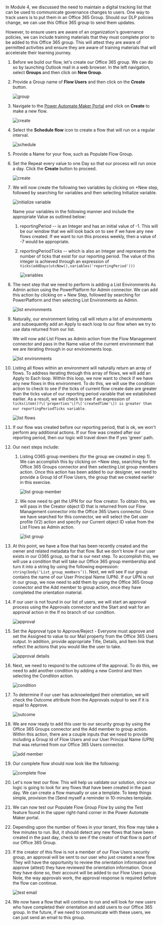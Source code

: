 In Module 4, we discussed the need to maintain a digital tracking list
that can be used to communicate governance changes to users. One way to
track users is to put them in an Office 365 Group. Should our DLP
policies change, we can use this Office 365 group to send them updates.

However, to ensure users are aware of an organization's governance
policies, we can include training materials that they must complete
prior to be added to this Office 365 group. This will attest they are
aware of permitted activities and ensure they are aware of training
materials that will accelerate their learning journey.

1.  Before we build our flow, let's create our Office 365 group. We can do so by launching Outlook mail in a web browser. In the left navigation, select **Groups** and then click on **New Group**.

1.  Provide a Group name of **Flow Users** and then click on the
    **Create** button.

    ![group](../media/18-group.png)

1.  Navigate to the [Power Automate Maker Portal](https://flow.microsoft.com/?azure-portal=true) and click on **Create** to make a new flow.

	![create](../media/25-create.png)

1.  Select the **Schedule flow** icon to create a flow that will run on a regular interval.

	![schedule](../media/26-schedule.png)

1.  Provide a Name for your flow, such as Populate Flow Group.

1.  Set the Repeat every value to one Day so that our process will run once a day. Click the **Create** button to proceed.

	![create](../media/27-create.png)

1.  We will now create the following two variables by clicking on +New step, followed by searching for variables and then selecting Initialize variable.

	![initialize variable](media/28-initialize-variable.png)

	Name your variables in the following manner and include the appropriate Value as outlined below:

    1.  reportingPeriod -- is an Integer and has an initial value of -1. This will be our window that we will look back on to see if we have any new flows created. If we want to run this process weekly, then a value of -7 would be appropriate.
    
    1.  reportingPeriodTicks -- which is also an Integer and represents the number of ticks that exist for our reporting period. The value of this integer is achieved through an expression of ```ticks(addDays(utcNow(),variables('reportingPeriod')))```

    	![variables](../media/19-variables.png)

1.  The next step that we need to perform is adding a List Environments As Admin action using the PowerPlatform for Admin connector. We can add this action by clicking on + New Step, followed by searching for PowerPlatform and then selecting List Environments as Admin.

	![list environments](../media/29-list-environments.png)

1.  Naturally, our environment listing call will return a list of environments and subsequently add an Apply to each loop to our flow when we try to use data returned from our list.

	We will now add List Flows as Admin action from the Flow Management connector and pass in the Name value of the current environment that we are iterating through in our environments loop.

	![list environments](../media/20-list-environments.png)

1. Listing all flows within an environment will naturally return an array of flows. To address iterating through this array of flows, we will add an Apply to Each loop. Within this loop, we now want to check if we have any new flows in this environment. To do this, we will use the condition action to check to see if the ticks of current flow create date are greater than the ticks value of our reporting period variable that we established earlier. As a result, we will check to see if an expression of ```ticks(item()?\['properties'\]?\['createdTime'\]) is greater than our reportingPeriodTicks variable```.

    ![list flows](../media/21-list-flows.png)

1. If our flow was created before our reporting period, that is ok, we won't perform any additional actions. If our flow was created after our reporting period, then our logic will travel down the If yes 'green' path.

1. Our next steps include:

    1.  Listing O365 group members (for the group we created in step 1). We can accomplish this by clicking on +New step, searching for the Office 365 Groups connector and then selecting List group members action. Once this action has been added to our designer, we need to provide a Group Id of Flow Users, the group that we created earlier in this exercise.

		![list group member](../media/30-list-group-member.png)

	1.  We now need to get the UPN for our flow creator. To obtain this, we will pass in the Creator object ID that is returned from our Flow Management connector into the Office 365 Users connector. Once we have searched for this connector, we will select the Get user profile (V2) action and specify our Current object ID value from the List Flows as Admin action.

		![list group](../media/22-list-group.png)

1. At this point, we have a flow that has been recently created and the owner and related metadata for that flow. But we don't know if our user exists in our O365 group, so that is our next step. To accomplish this, we will use a condition that will take our Office 365 group membership and turn it into a string by using the following expression: ```string(body(‘List_group_members’))```.  Next, we will see if our group contains the name of our User Principal Name (UPN). If our UPN is not in our group, we now need to add them by using the Office 365 Group connector and the Add member to group action, once they have completed the orientation material.

1. If our user is not found in our list of users, we will start an approval process using the Approvals connector and the Start and wait for an approval action in the If no branch of our condition.

    ![approval](../media/25-approval.png)

1. Set the Approval type to Approve/Reject - Everyone must approve and set the Assigned to value to our Mail property from the Office 365 Users output. In addition, provide appropriate Title, Details, and Item link that reflect the actions that you would like the user to take.

    ![approval details](../media/26-approval-details.png)

1. Next, we need to respond to the outcome of the approval. To do this, we need to add another condition by adding a new Control and then selecting the Condition action.

    ![condition](../media/27-condition.png)

1. To determine if our user has acknowledged their orientation, we will check the Outcome attribute from the Approvals output to see if it is equal to Approve.

    ![outcome](../media/28-outcome.png)

1. We are now ready to add this user to our security group by using the Office 365 Groups connector and the Add member to group action. Within this action, there are a couple inputs that we need to provide including a Group Id of Flow Users and our User Principal Name (UPN) that was returned from our Office 365 Users connector.

    ![add member](../media/29-add-member.png)

1. Our complete flow should now look like the following:

    ![complete flow](../media/24-complete-flow.png)

1. Let's now test our flow. This will help us validate our solution, since our logic is going to look for any flows that have been created in the past day. We can create a flow manually or use a template. To keep things simple, provision the [Send myself a reminder in 10-minutes template.

1. We can now test our Populate Flow Group Flow by using the Test feature found in the upper right-hand corner in the Power Automate Maker portal.

1. Depending upon the number of flows in your tenant, this flow may take a few minutes to run. But, it should detect any new flows that have been created in the past day, check to see if the creator of that flow is part of our Office 365 Group.

1. If the creator of this flow is not a member of our Flow Users security group, an approval will be sent to our user who just created a new flow. They will have the opportunity to review the orientation information and approve (attest) they have reviewed the orientation information. Once they have done so, their account will be added to our Flow Users group. Note, the way approvals work, the approval response is required before the flow can continue.

    ![test email](../media/30-test-email.png)

1. We now have a flow that will continue to run and will look for new users who have completed their orientation and add users to our Office 365 group. In the future, if we need to communicate with these users, we can just send an email to this group.
